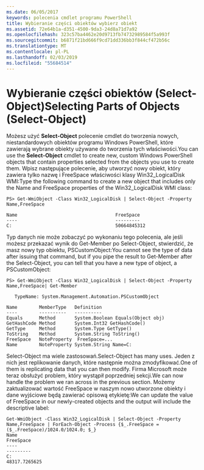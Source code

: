 ```yaml
---
ms.date: 06/05/2017
keywords: polecenia cmdlet programu PowerShell
title: Wybieranie części obiektów wybierz obiekt
ms.assetid: 72e64b1a-d351-4500-9da3-24d8a71d7a92
ms.openlocfilehash: 323c57ba4462e20d9713fb74732989584f5a993f
ms.sourcegitcommit: b6871f21bd666f9cd71dd336bb3f844cf472b56c
ms.translationtype: MT
ms.contentlocale: pl-PL
ms.lasthandoff: 02/03/2019
ms.locfileid: "55684514"
---
```

# <a name="selecting-parts-of-objects-select-object"></a><span data-ttu-id="6fa63-103">Wybieranie części obiektów (Select-Object)</span><span class="sxs-lookup"><span data-stu-id="6fa63-103">Selecting Parts of Objects (Select-Object)</span></span>

<span data-ttu-id="6fa63-104">Możesz użyć **Select-Object** polecenie cmdlet do tworzenia nowych, niestandardowych obiektów programu Windows PowerShell, które zawierają wybrane obiekty używane do tworzenia tych właściwości.</span><span class="sxs-lookup"><span data-stu-id="6fa63-104">You can use the **Select-Object** cmdlet to create new, custom Windows PowerShell objects that contain properties selected from the objects you use to create them.</span></span> <span data-ttu-id="6fa63-105">Wpisz następujące polecenie, aby utworzyć nowy obiekt, który zawiera tylko nazwę i FreeSpace właściwości klasy Win32_LogicalDisk WMI:</span><span class="sxs-lookup"><span data-stu-id="6fa63-105">Type the following command to create a new object that includes only the Name and FreeSpace properties of the Win32_LogicalDisk WMI class:</span></span>

```
PS> Get-WmiObject -Class Win32_LogicalDisk | Select-Object -Property Name,FreeSpace

Name                                    FreeSpace
----                                    ---------
C:                                      50664845312
```

<span data-ttu-id="6fa63-106">Typ danych nie może zobaczyć po wykonaniu tego polecenia, ale jeśli możesz przekazać wynik do Get-Member po Select-Object, stwierdzić, że masz nowy typ obiektu, PSCustomObject:</span><span class="sxs-lookup"><span data-stu-id="6fa63-106">You cannot see the type of data after issuing that command, but if you pipe the result to Get-Member after the Select-Object, you can tell that you have a new type of object, a PSCustomObject:</span></span>

```
PS> Get-WmiObject -Class Win32_LogicalDisk | Select-Object -Property Name,FreeSpace| Get-Member

   TypeName: System.Management.Automation.PSCustomObject

Name        MemberType   Definition
----        ----------   ----------
Equals      Method       System.Boolean Equals(Object obj)
GetHashCode Method       System.Int32 GetHashCode()
GetType     Method       System.Type GetType()
ToString    Method       System.String ToString()
FreeSpace   NoteProperty  FreeSpace=...
Name        NoteProperty System.String Name=C:
```

<span data-ttu-id="6fa63-107">Select-Object ma wiele zastosowań.</span><span class="sxs-lookup"><span data-stu-id="6fa63-107">Select-Object has many uses.</span></span> <span data-ttu-id="6fa63-108">Jeden z nich jest replikowanie danych, które następnie można zmodyfikować.</span><span class="sxs-lookup"><span data-stu-id="6fa63-108">One of them is replicating data that you can then modify.</span></span> <span data-ttu-id="6fa63-109">Firma Microsoft może teraz obsłużyć problem, który wystąpił poprzedniej sekcji.</span><span class="sxs-lookup"><span data-stu-id="6fa63-109">We can now handle the problem we ran across in the previous section.</span></span> <span data-ttu-id="6fa63-110">Możemy zaktualizować wartość FreeSpace w naszym nowo utworzone obiekty i dane wyjściowe będą zawierać opisową etykietę:</span><span class="sxs-lookup"><span data-stu-id="6fa63-110">We can update the value of FreeSpace in our newly-created objects and the output will include the descriptive label:</span></span>

```
Get-WmiObject -Class Win32_LogicalDisk | Select-Object -Property Name,FreeSpace | ForEach-Object -Process {$_.FreeSpace = ($_.FreeSpace)/1024.0/1024.0; $_}
Name                                                                  FreeSpace
----                                                                  ---------
C:                                                                48317.7265625
```